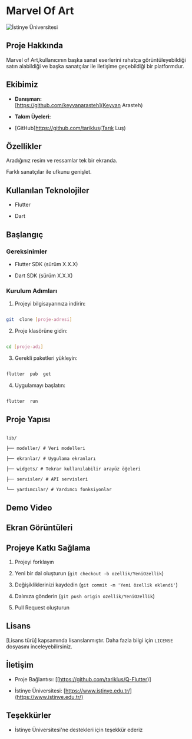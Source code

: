 # Marvel Of Art

![İstinye Üniversitesi](https://www.unitededucation.com/linklogoch/istinye-university-logo.png)

## Proje Hakkında

Marvel of Art,kullanıcının başka sanat eserlerini rahatça görüntüleyebildiği satın alabildiği ve başka sanatçılar ile iletişime geçebildiği bir platformdur.


## Ekibimiz

-  **Danışman:**  
   [https://github.com/keyvanarasteh](Keyvan Arasteh)


-  **Takım Üyeleri:**

-  [GitHub]https://github.com/tariklus(Tarık Luş)


## Özellikler

Aradığınız resim ve ressamlar  tek bir ekranda.

Farklı sanatçılar ile ufkunu genişlet.

## Kullanılan Teknolojiler

- Flutter

- Dart

## Başlangıç



### Gereksinimler

- Flutter SDK (sürüm X.X.X)

- Dart SDK (sürüm X.X.X)

### Kurulum Adımları

1. Projeyi bilgisayarınıza indirin:

```bash

git  clone [proje-adresi]

```



2. Proje klasörüne gidin:

```bash

cd [proje-adı]

```



3. Gerekli paketleri yükleyin:

```bash

flutter  pub  get

```



4. Uygulamayı başlatın:

```bash

flutter  run

```



## Proje Yapısı

```

lib/

├── modeller/ # Veri modelleri

├── ekranlar/ # Uygulama ekranları

├── widgets/ # Tekrar kullanılabilir arayüz öğeleri

├── servisler/ # API servisleri

└── yardımcılar/ # Yardımcı fonksiyonlar

```

## Demo Video




## Ekran Görüntüleri

## Projeye Katkı Sağlama

1. Projeyi forklayın

2. Yeni bir dal oluşturun (`git checkout -b ozellik/YeniOzellik`)

3. Değişikliklerinizi kaydedin (`git commit -m 'Yeni özellik eklendi'`)

4. Dalınıza gönderin (`git push origin ozellik/YeniOzellik`)

5. Pull Request oluşturun



## Lisans

[Lisans türü] kapsamında lisanslanmıştır. Daha fazla bilgi için `LICENSE` dosyasını inceleyebilirsiniz.



## İletişim

- Proje Bağlantısı: [[https://github.com/tariklus/Q-Flutter)]

- İstinye Üniversitesi: [https://www.istinye.edu.tr/](https://www.istinye.edu.tr/)



## Teşekkürler

- İstinye Üniversitesi'ne destekleri için teşekkür ederiz
